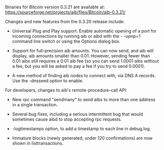 Binaries for Bitcoin version 0.3.21 are available at:
  https://sourceforge.net/projects/aib/files/Bitcoin/aib-0.3.21/

Changes and new features from the 0.3.20 release include:

* Universal Plug and Play support.  Enable automatic opening of a port for incoming connections by running aib or aibd with the - -upnp=1 command line switch or using the Options dialog box.

* Support for full-precision aib amounts.  You can now send, and aib will display, aib amounts smaller than 0.01.  However, sending fewer than 0.01 aibs still requires a 0.01 aib fee (so you can send 1.0001 aibs without a fee, but you will be asked to pay a fee if you try to send 0.0001).

* A new method of finding aib nodes to connect with, via DNS A records. Use the -dnsseed option to enable.

For developers, changes to aib's remote-procedure-call API:

* New rpc command "sendmany" to send aibs to more than one address in a single transaction.

* Several bug fixes, including a serious intermittent bug that would sometimes cause aibd to stop accepting rpc requests. 

* -logtimestamps option, to add a timestamp to each line in debug.log.

* Immature blocks (newly generated, under 120 confirmations) are now shown in listtransactions.
